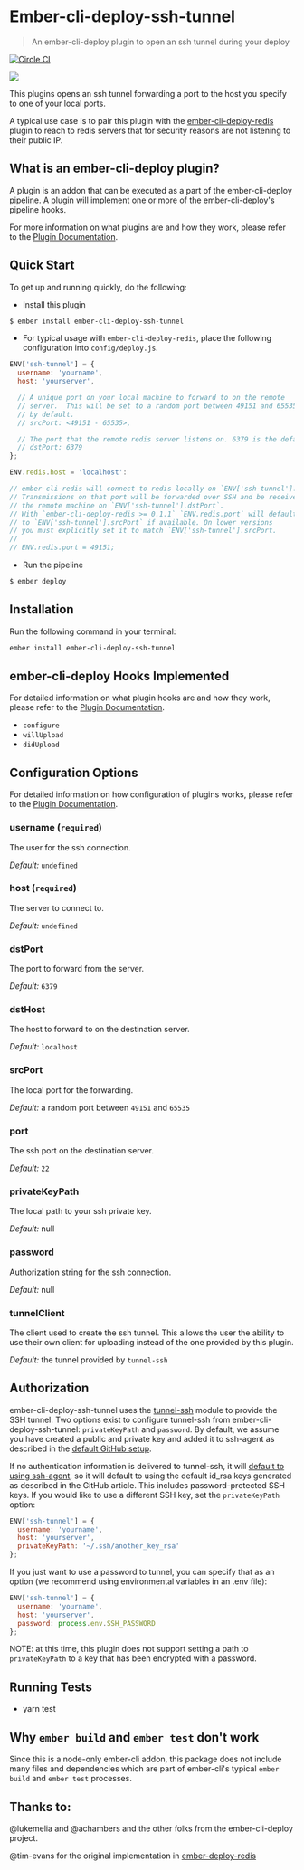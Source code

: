 # Ember-cli-deploy-ssh-tunnel

> An ember-cli-deploy plugin to open an ssh tunnel during your deploy

[![Circle CI](https://circleci.com/gh/ghedamat/ember-cli-deploy-ssh-tunnel/tree/master.svg?style=shield)](https://circleci.com/gh/ghedamat/ember-cli-deploy-ssh-tunnel/tree/master)

[![](https://ember-cli-deploy.github.io/ember-cli-deploy-version-badges/plugins/ember-cli-deploy-ssh-tunnel.svg)](http://ember-cli-deploy.github.io/ember-cli-deploy-version-badges/)

This plugins opens an ssh tunnel forwarding a port to the host you specify to one of your local ports.

A typical use case is to pair this plugin with the [ember-cli-deploy-redis](https://github.com/zapnito/ember-cli-deploy-redis) plugin to reach to redis servers that for security reasons are not listening to their public IP.

## What is an ember-cli-deploy plugin?

A plugin is an addon that can be executed as a part of the ember-cli-deploy pipeline. A plugin will implement one or more of the ember-cli-deploy's pipeline hooks.

For more information on what plugins are and how they work, please refer to the [Plugin Documentation][1].

## Quick Start

To get up and running quickly, do the following:

- Install this plugin

```bash
$ ember install ember-cli-deploy-ssh-tunnel
```

- For typical usage with `ember-cli-deploy-redis`, place the following configuration into `config/deploy.js`.

```javascript
ENV['ssh-tunnel'] = {
  username: 'yourname',
  host: 'yourserver',

  // A unique port on your local machine to forward to on the remote
  // server.  This will be set to a random port between 49151 and 65535
  // by default.
  // srcPort: <49151 - 65535>,

  // The port that the remote redis server listens on. 6379 is the default value.
  // dstPort: 6379
};

ENV.redis.host = 'localhost':

// ember-cli-redis will connect to redis locally on `ENV['ssh-tunnel'].srcPort`.
// Transmissions on that port will be forwarded over SSH and be received on
// the remote machine on `ENV['ssh-tunnel'].dstPort`.
// With `ember-cli-deploy-redis >= 0.1.1` `ENV.redis.port` will default
// to `ENV['ssh-tunnel'].srcPort` if available. On lower versions
// you must explicitly set it to match `ENV['ssh-tunnel'].srcPort.
//
// ENV.redis.port = 49151;
```

- Run the pipeline

```bash
$ ember deploy
```

## Installation
Run the following command in your terminal:

```bash
ember install ember-cli-deploy-ssh-tunnel
```

## ember-cli-deploy Hooks Implemented

For detailed information on what plugin hooks are and how they work, please refer to the [Plugin Documentation][1].

- `configure`
- `willUpload`
- `didUpload`

## Configuration Options

For detailed information on how configuration of plugins works, please refer to the [Plugin Documentation][1].

### username (`required`)

The user for the ssh connection.

*Default:* `undefined`

### host (`required`)

The server to connect to.

*Default:* `undefined`

### dstPort

The port to forward from the server.

*Default:* `6379`

### dstHost

The host to forward to on the destination server.

*Default:* `localhost`

### srcPort

The local port for the forwarding.

*Default:* a random port between `49151` and `65535`

### port

The ssh port on the destination server.

*Default:* `22`

### privateKeyPath

The local path to your ssh private key.

*Default:* null

### password

Authorization string for the ssh connection.

*Default:* null

### tunnelClient

The client used to create the ssh tunnel. This allows the user the ability to use their own client for uploading instead of the one provided by this plugin.

*Default:* the tunnel provided by `tunnel-ssh`

## Authorization

ember-cli-deploy-ssh-tunnel uses the [tunnel-ssh](https://github.com/Finanzchef24-GmbH/tunnel-ssh) module to provide the SSH tunnel. Two options exist to configure tunnel-ssh from ember-cli-deploy-ssh-tunnel: `privateKeyPath` and `password`. By default, we assume you have created a public and private key and added it to ssh-agent as described in the [default GitHub setup](https://help.github.com/articles/generating-ssh-keys/).

If no authentication information is delivered to tunnel-ssh, it will [default to using ssh-agent](https://github.com/Finanzchef24-GmbH/tunnel-ssh), so it will default to using the default id_rsa keys generated as described in the GitHub article. This includes password-protected SSH keys. If you would like to use a different SSH key, set the `privateKeyPath` option:

```js
ENV['ssh-tunnel'] = {
  username: 'yourname',
  host: 'yourserver',
  privateKeyPath: '~/.ssh/another_key_rsa'
};
```

If you just want to use a password to tunnel, you can specify that as an option (we recommend using environmental variables in an .env file):

```js
ENV['ssh-tunnel'] = {
  username: 'yourname',
  host: 'yourserver',
  password: process.env.SSH_PASSWORD
};
```

NOTE: at this time, this plugin does not support setting a path to `privateKeyPath` to a key that has been encrypted with a password.

## Running Tests

* yarn test

## Why `ember build` and `ember test` don't work

Since this is a node-only ember-cli addon, this package does not include many files and dependencies which are part of ember-cli's typical `ember build` and `ember test` processes.

## Thanks to:

@lukemelia and @achambers and the other folks from the ember-cli-deploy project.

@tim-evans for the original implementation in [ember-deploy-redis](https://github.com/LevelbossMike/ember-deploy-redis)

[1]: http://ember-cli.github.io/ember-cli-deploy/plugins "Plugin Documentation"
